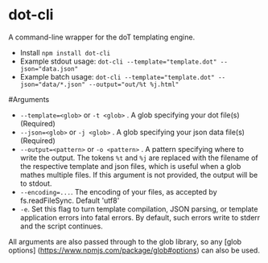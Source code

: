 # dot-cli
A command-line wrapper for the doT templating engine.

* Install `npm install dot-cli`
* Example stdout usage: `dot-cli --template="template.dot" --json="data.json"`
* Example batch usage: `dot-cli --template="template.dot" --json="data/*.json" --output="out/%t %j.html"`

#Arguments
* `--template=<glob>` or `-t <glob>` . A glob specifying your dot file(s) (Required)
* `--json=<glob>` or `-j <glob>` . A glob specifying your json data file(s) (Required)
* `--output=<pattern>` or `-o <pattern>` . A pattern specifying where to write the output. The tokens `%t` and `%j` are replaced with the filename of the respective template and json files, which is useful when a glob mathes multiple files. If this argument is not provided, the output will be to stdout.
* `--encoding=...`. The encoding of your files, as accepted by fs.readFileSync. Default 'utf8'
* `-e`. Set this flag to turn template compilation, JSON parsing, or template application errors into fatal errors. By default, such errors write to stderr and the script continues.

All arguments are also passed through to the glob library, so any [glob options] (https://www.npmjs.com/package/glob#options) can also be used.
